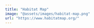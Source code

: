 ```yaml
---
title: "Habitat Map"
image: "@assets/images/habitat-map.png"
url: "https://www.habitatmap.org/"
---
```

